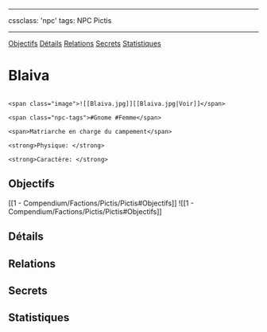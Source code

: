 
---

cssclass: 'npc'
tags: NPC Pictis

---
<span class="nav">[Objectifs](#Objectifs) [Détails](#Détails)  [Relations](#Relations) [Secrets](#Secrets) [Statistiques](#Statistiques)</span>

# Blaiva

```ad-desc

<span class="image">![[Blaiva.jpg]][[Blaiva.jpg|Voir]]</span>

<span class="npc-tags">#Gnome #Femme</span>

<span>Matriarche en charge du campement</span>

<strong>Physique: </strong>

<strong>Caractère: </strong>
```

## Objectifs
<span class="tab">[[1 - Compendium/Factions/Pictis/Pictis#Objectifs]]</span>
<span class="embed-section tab">![[1 - Compendium/Factions/Pictis/Pictis#Objectifs]]</span>

## Détails

## Relations

## Secrets

## Statistiques